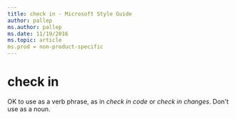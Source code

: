 ```yaml
---
title: check in - Microsoft Style Guide
author: pallep
ms.author: pallep
ms.date: 11/19/2016
ms.topic: article
ms.prod = non-product-specific
---
```


# check in

OK to use as a verb phrase, as in *check in code* or *check in changes*. Don't use as a noun.
